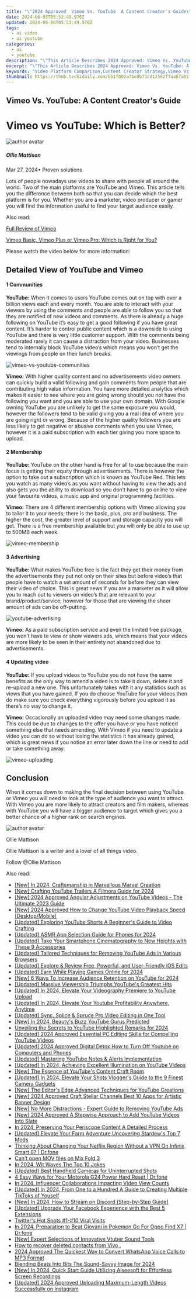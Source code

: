 ```yaml
---
title: "\"2024 Approved  Vimeo Vs. YouTube  A Content Creator's Guide\""
date: 2024-06-05T05:53:49.976Z
updated: 2024-06-06T05:53:49.976Z
tags:
  - ai video
  - ai youtube
categories:
  - ai
  - youtube
description: "\"This Article Describes 2024 Approved: Vimeo Vs. YouTube: A Content Creator's Guide\""
excerpt: "\"This Article Describes 2024 Approved: Vimeo Vs. YouTube: A Content Creator's Guide\""
keywords: "Video Platform Comparison,Content Creator Strategy,Vimeo Vs. YouTube Guide,Streaming Service Review,Media Hosting Tips,Online Video Production,Digital Media Distribution"
thumbnail: https://thmb.techidaily.com/bb1f002a7be8b73cd12562f7aa67a81110093e83a5e29cc0296d5b97722e8cc9.png
---
```


## Vimeo Vs. YouTube: A Content Creator's Guide

# Vimeo vs YouTube: Which is Better?

![author avatar](https://images.wondershare.com/filmora/article-images/ollie-mattison.jpg)

##### Ollie Mattison

 Mar 27, 2024• Proven solutions

Lots of people nowadays use videos to share with people all around the world. Two of the main platforms are YouTube and Vimeo. This article tells you the difference between both so that you can decide which the best platform is for you. Whether you are a marketer, video producer or gamer you will find the information useful to find your target audience easily.

Also read:

[Full Review of Vimeo](https://tools.techidaily.com/wondershare/filmora/download/)

[Vimeo Basic, Vimeo Plus or Vimeo Pro: Which is Right for You?](https://tools.techidaily.com/wondershare/filmora/download/)

Please watch the video below for more information:

## Detailed View of YouTube and Vimeo

#### 1  Communities

**YouTube:** When it comes to users YouTube comes out on top with over a billion views each and every month. You are able to interact with your viewers by using the comments and people are able to follow you so that they are notified of new videos and comments. As there is already a huge following on YouTube it’s easy to get a good following if you have great content. It’s harder to control public content which is a downside to using YouTube and there is very little customer support. With the comments being moderated rarely it can cause a distraction from your video. Businesses tend to internally block YouTube video’s which means you won’t get the viewings from people on their lunch breaks.

![vimeo-vs-youtube-communities](https://images.wondershare.com/filmora/article-images/vimeo-vs-youtube-communities.jpg)

**Vimeo:** With higher quality content and no advertisements video owners can quickly build a valid following and gain comments from people that are contributing high value information. You have more detailed analytics which makes it easier to see where you are going wrong should you not have the following you want and you are able to use your own domain. With Google owning YouTube you are unlikely to get the same exposure you would, however the followers tend to be valid giving you a real idea of where you are going right or wrong. Because of the higher quality followers you are less likely to get negative or abusive comments when you use Vimeo, however it is a paid subscription with each tier giving you more space to upload.

#### 2  Membership

**YouTube:** YouTube on the other hand is free for all to use because the main focus is getting their equity through advertisements. There is however the option to take out a subscription which is known as YouTube Red. This lets you watch as many video’s as you want without having to view the ads and also gets you the ability to download so you don’t have to go online to view your favourite videos, a music app and original programming facilities.

**Vimeo:** There are 4 different membership options with Vimeo allowing you to tailor it to your needs; there is the basic, plus, pro and business. The higher the cost, the greater level of support and storage capacity you will get. There is a free membership available but you will only be able to use up to 500MB each week.

![vimeo-membership](https://images.wondershare.com/filmora/article-images/vimeo-membership.jpg)

#### 3  Advertising

**YouTube:** What makes YouTube free is the fact they get their money from the advertisements they put not only on their sites but before video’s that people have to watch a set amount of seconds for before they can view their video of choice. This is great news if you are a marketer as it will allow you to reach out to viewers on video’s that are relevant to your brand/product/service, however for those that are viewing the sheer amount of ads can be off-putting.

![youtube-advertising](https://images.wondershare.com/filmora/article-images/youtube-advertising.jpg)

**Vimeo:** As a paid subscription service and even the limited free package, you won’t have to view or show viewers ads, which means that your videos are more likely to be seen in their entirety not abandoned due to advertisements.

#### 4  Updating video

**YouTube:** If you upload videos to YouTube you do not have the same benefits as the only way to amend a video is to take it down, delete it and re-upload a new one. This unfortunately takes with it any statistics such as views that you have gained. If you do choose YouTube for your videos then do make sure you check everything vigorously before you upload it as there’s no way to change it.

**Vimeo:** Occasionally an uploaded video may need some changes made. This could be due to changes to the offer you have or you have noticed something else that needs amending. With Vimeo if you need to update a video you can do so without losing the statistics it has already gained, which is great news if you notice an error later down the line or need to add or take something away.

![vimeo-uploading](https://images.wondershare.com/filmora/article-images/vimeo-uploading.jpg)

## Conclusion

When it comes down to making the final decision between using YouTube or Vimeo you will need to look at the type of audience you want to attract. With Vimeo you are more likely to attract creators and film makers, whereas with YouTube you will have a bigger audience to target which gives you a better chance of a higher rank on search engines.

![author avatar](https://images.wondershare.com/filmora/article-images/ollie-mattison.jpg)

Ollie Mattison

Ollie Mattison is a writer and a lover of all things video.

Follow @Ollie Mattison

<span class="atpl-alsoreadstyle">Also read:</span>
<div><ul>
<li><a href="https://facebook-record-videos.techidaily.com/new-in-2024-craftsmanship-in-marvellous-marvel-creation/"><u>[New] In 2024, Craftsmanship in Marvellous Marvel Creation</u></a></li>
<li><a href="https://facebook-record-videos.techidaily.com/new-crafting-youtube-trailers-a-filmora-guide-for-2024/"><u>[New] Crafting YouTube Trailers  A Filmora Guide for 2024</u></a></li>
<li><a href="https://facebook-record-videos.techidaily.com/new-2024-approved-angular-adjustments-on-youtube-videos-the-ultimate-2023-guide/"><u>[New] 2024 Approved  Angular Adjustments on YouTube Videos - The Ultimate 2023 Guide</u></a></li>
<li><a href="https://facebook-record-videos.techidaily.com/new-2024-approved-how-to-change-youtube-video-playback-speed-desktopmobile/"><u>[New] 2024 Approved  How to Change YouTube Video Playback Speed [Desktop/Mobile]</u></a></li>
<li><a href="https://facebook-record-videos.techidaily.com/updated-exploring-youtube-shorts-a-beginners-guide-to-video-crafting/"><u>[Updated] Exploring YouTube Shorts  A Beginner's Guide to Video Crafting</u></a></li>
<li><a href="https://facebook-record-videos.techidaily.com/updated-asmr-app-selection-guide-for-phones-for-2024/"><u>[Updated] ASMR App Selection Guide for Phones for 2024</u></a></li>
<li><a href="https://facebook-record-videos.techidaily.com/updated-take-your-smartphone-cinematography-to-new-heights-with-these-9-accessories/"><u>[Updated] Take Your Smartphone Cinematography to New Heights with These 9 Accessories</u></a></li>
<li><a href="https://facebook-record-videos.techidaily.com/updated-tailored-techniques-for-removing-youtube-ads-in-various-browsers/"><u>[Updated] Tailored Techniques for Removing YouTube Ads in Various Browsers</u></a></li>
<li><a href="https://facebook-record-videos.techidaily.com/updated-explore-and-review-free-powerful-and-user-friendly-ios-edits/"><u>[Updated] Explore & Review  Free, Powerful, and User-Friendly iOS Edits</u></a></li>
<li><a href="https://facebook-record-videos.techidaily.com/updated-earn-while-playing-games-online-for-2024/"><u>[Updated] Earn While Playing Games Online for 2024</u></a></li>
<li><a href="https://facebook-record-videos.techidaily.com/new-6-ways-to-increase-audience-retention-on-youtube-for-2024/"><u>[New] 6 Ways To Increase Audience Retention on YouTube for 2024</u></a></li>
<li><a href="https://facebook-record-videos.techidaily.com/updated-massive-viewership-triumphs-youtubes-greatest-hits/"><u>[Updated] Massive Viewership Triumphs  YouTube's Greatest Hits</u></a></li>
<li><a href="https://facebook-record-videos.techidaily.com/updated-in-2024-elevate-your-videography-premiere-to-youtube-upload/"><u>[Updated] In 2024, Elevate Your Videography  Premiere to YouTube Upload</u></a></li>
<li><a href="https://facebook-record-videos.techidaily.com/updated-in-2024-elevate-your-youtube-profitability-anywhere-anytime/"><u>[Updated] In 2024, Elevate Your Youtube Profitability Anywhere, Anytime</u></a></li>
<li><a href="https://facebook-record-videos.techidaily.com/updated-sync-splice-and-spruce-pro-video-editing-in-one-tool/"><u>[Updated] Sync, Splice & Spruce  Pro Video Editing in One Tool</u></a></li>
<li><a href="https://facebook-record-videos.techidaily.com/new-in-2024-beautys-buzz-youtube-gurus-predicted/"><u>[New] In 2024, Beauty's Buzz  YouTube Gurus Predicted</u></a></li>
<li><a href="https://facebook-record-videos.techidaily.com/unveiling-the-secrets-to-youtube-highlighted-remarks-for-2024/"><u>Unveiling the Secrets to YouTube Highlighted Remarks for 2024</u></a></li>
<li><a href="https://facebook-record-videos.techidaily.com/updated-2024-approved-essential-pc-editing-skills-for-compelling-youtube-videos/"><u>[Updated] 2024 Approved  Essential PC Editing Skills for Compelling YouTube Videos</u></a></li>
<li><a href="https://facebook-record-videos.techidaily.com/updated-2024-approved-digital-detox-how-to-turn-off-youtube-on-computers-and-phones/"><u>[Updated] 2024 Approved  Digital Detox  How to Turn Off Youtube on Computers and Phones</u></a></li>
<li><a href="https://facebook-record-videos.techidaily.com/updated-mastering-youtube-notes-and-alerts-implementation/"><u>[Updated] Mastering YouTube Notes & Alerts Implementation</u></a></li>
<li><a href="https://facebook-record-videos.techidaily.com/updated-in-2024-achieving-excellent-illumination-on-youtube-videos/"><u>[Updated] In 2024, Achieving Excellent Illumination on YouTube Videos</u></a></li>
<li><a href="https://facebook-record-videos.techidaily.com/new-the-essence-of-youtubes-content-craft-room/"><u>[New] The Essence of YouTube's Content Craft Room</u></a></li>
<li><a href="https://facebook-record-videos.techidaily.com/updated-in-2024-elevate-your-shots-vloggers-guide-to-the-9-finest-camera-gadgets/"><u>[Updated] In 2024, Elevate Your Shots  Vlogger's Guide to the 9 Finest Camera Gadgets</u></a></li>
<li><a href="https://facebook-record-videos.techidaily.com/new-the-editors-edge-advanced-techniques-for-youtube-creations/"><u>[New] The Editor's Edge  Advanced Techniques for YouTube Creations</u></a></li>
<li><a href="https://facebook-record-videos.techidaily.com/new-2024-approved-craft-stellar-channels-best-10-apps-for-artistic-banner-design/"><u>[New] 2024 Approved  Craft Stellar Channels  Best 10 Apps for Artistic Banner Design</u></a></li>
<li><a href="https://facebook-record-videos.techidaily.com/new-no-more-distractions-expert-guide-to-removing-youtube-ads/"><u>[New] No More Distractions - Expert Guide to Removing YouTube Ads</u></a></li>
<li><a href="https://facebook-record-videos.techidaily.com/new-2024-approved-a-stepwise-approach-to-add-youtube-videos-into-slate/"><u>[New] 2024 Approved  A Stepwise Approach to Add YouTube Videos Into Slate</u></a></li>
<li><a href="https://extra-guidance.techidaily.com/in-2024-preserving-your-periscope-content-a-detailed-process/"><u>In 2024, Preserving Your Periscope Content  A Detailed Process</u></a></li>
<li><a href="https://screen-video-capture.techidaily.com/updated-elevate-your-farm-adventure-uncovering-stardews-top-7-mods/"><u>[Updated] Elevate Your Farm Adventure  Uncovering Stardew's Top 7 Mods</u></a></li>
<li><a href="https://fake-location.techidaily.com/thinking-about-changing-your-netflix-region-without-a-vpn-on-infinix-smart-8-drfone-by-drfone-virtual-android/"><u>Thinking About Changing Your Netflix Region Without a VPN On Infinix Smart 8? | Dr.fone</u></a></li>
<li><a href="https://phone-solutions.techidaily.com/can-t-open-mov-files-on-mix-fold-3-by-aiseesoft-video-converter-play-mov-on-android/"><u>Can't open MOV files on Mix Fold 3</u></a></li>
<li><a href="https://twitter-videos.techidaily.com/in-2024-wit-waves-the-top-10-jokes/"><u>In 2024, Wit Waves  The Top 10 Jokes</u></a></li>
<li><a href="https://extra-lessons.techidaily.com/updated-best-handheld-cameras-for-uninterrupted-shots/"><u>[Updated] Best Handheld Cameras for Uninterrupted Shots</u></a></li>
<li><a href="https://phone-solutions.techidaily.com/4-easy-ways-for-your-motorola-g24-power-hard-reset-drfone-by-drfone-reset-android-reset-android/"><u>4 Easy Ways for Your Motorola G24 Power Hard Reset | Dr.fone</u></a></li>
<li><a href="https://youtube-stream.techidaily.com/in-2024-influencer-collaborations-impacting-video-view-counts/"><u>In 2024, Influencer Collaborations Impacting Video View Counts</u></a></li>
<li><a href="https://tiktok-videos.techidaily.com/updated-in-2024-from-one-to-a-hundred-a-guide-to-creating-multiple-tiktoks-of-youself/"><u>[Updated] In 2024, From One to a Hundred  A Guide to Creating Multiple TikToks of Youself</u></a></li>
<li><a href="https://discord-videos.techidaily.com/new-in-2024-how-to-stream-on-discord-step-by-step-guide/"><u>[New] In 2024, How to Stream on Discord [Step-by-Step Guide]</u></a></li>
<li><a href="https://facebook-video-files.techidaily.com/updated-upgrade-your-facebook-experience-with-the-best-5-extensions/"><u>[Updated] Upgrade Your Facebook Experience with the Best 5 Extensions</u></a></li>
<li><a href="https://twitter-clips.techidaily.com/twitters-hot-spots-1-10-viral-visits/"><u>Twitter's Hot Spots  #1-#10 Viral Visits</u></a></li>
<li><a href="https://android-pokemon-go.techidaily.com/in-2024-preparation-to-beat-giovani-in-pokemon-go-for-oppo-find-x7-drfone-by-drfone-virtual-android/"><u>In 2024, Preparation to Beat Giovani in Pokemon Go For Oppo Find X7 | Dr.fone</u></a></li>
<li><a href="https://some-knowledge.techidaily.com/new-expert-selections-of-innovative-vtuber-sound-tools/"><u>[New] Expert Selections of Innovative Vtuber Sound Tools</u></a></li>
<li><a href="https://blog-min.techidaily.com/how-to-recover-deleted-contacts-from-vivo-by-fonelab-android-recover-contacts/"><u>How to recover deleted contacts from Vivo .</u></a></li>
<li><a href="https://audio-editing.techidaily.com/2024-approved-the-quickest-way-to-convert-whatsapp-voice-calls-to-mp3-format/"><u>2024 Approved The Quickest Way to Convert WhatsApp Voice Calls to MP3 Format</u></a></li>
<li><a href="https://extra-lessons.techidaily.com/blending-beats-into-bits-the-sound-savvy-image-for-2024/"><u>Blending Beats Into Bits  The Sound-Savvy Image for 2024</u></a></li>
<li><a href="https://video-capture.techidaily.com/new-in-2024-quick-start-guide-utilizing-aiseesoft-for-effortless-screen-recordings/"><u>[New] In 2024, Quick Start Guide  Utilizing Aiseesoft for Effortless Screen Recordings</u></a></li>
<li><a href="https://instagram-video-recordings.techidaily.com/updated-2024-approved-uploading-maximum-length-videos-successfully-on-instagram/"><u>[Updated] 2024 Approved  Uploading Maximum-Length Videos Successfully on Instagram</u></a></li>
</ul></div>

<ins class="adsbygoogle"
      style="display:block"
      data-ad-client="ca-pub-7571918770474297"
      data-ad-slot="8358498916"
      data-ad-format="auto"
      data-full-width-responsive="true"></ins>